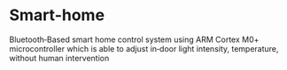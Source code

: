 # Smart-home
Bluetooth‐Based smart home control system using ARM Cortex M0+ microcontroller which is able to adjust in‐door light intensity, temperature, without human intervention
